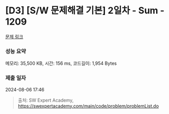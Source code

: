 # [D3] [S/W 문제해결 기본] 2일차 - Sum - 1209 

[문제 링크](https://swexpertacademy.com/main/code/problem/problemDetail.do?contestProbId=AV13_BWKACUCFAYh) 

### 성능 요약

메모리: 35,500 KB, 시간: 156 ms, 코드길이: 1,954 Bytes

### 제출 일자

2024-08-06 17:46



> 출처: SW Expert Academy, https://swexpertacademy.com/main/code/problem/problemList.do